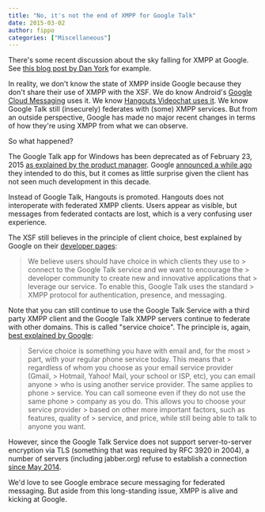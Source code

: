 ```yaml
---
title: "No, it's not the end of XMPP for Google Talk"
date: 2015-03-02
author: fippo
categories: ["Miscellaneous"]
---
```


There's some recent discussion about the sky falling for XMPP at Google. See [this blog post by Dan York](http://www.disruptivetelephony.com/2015/02/google-finally-kills-off-googletalk-and-xmpp-jabber-integration.html) for example.

In reality, we don't know the state of XMPP inside Google because they don't share their use of XMPP with the XSF. We do know Android's [Google Cloud Messaging](https://developer.android.com/google/gcm/ccs.html) uses it. We know [Hangouts Videochat uses it](http://juberti.blogspot.com/2011/07/hangouts-mailbag.html). We know Google Talk still (insecurely) federates with (some) XMPP services. But from an outside perspective, Google has made no major recent changes in terms of how they're using XMPP from what we can observe.

So what happened?

The Google Talk app for Windows has been deprecated as of February 23, 2015 [as explained by the product manager](https://plus.google.com/+MayurKamat/posts/ETBvtp9VYav). Google [announced a while ago](http://googleappsupdates.blogspot.ca/2014/10/notification-re-google-talk-app-for.html) they intended to do this, but it comes as little surprise given the client has not seen much development in this decade.

Instead of Google Talk, Hangouts is promoted. Hangouts does not interoperate with federated XMPP clients. Users appear as visible, but messages from federated contacts are lost, which is a very confusing user experience.

The XSF still believes in the principle of client choice, best explained by Google on their [developer pages](https://developers.google.com/talk/open_communications):

> We believe users should have choice in which clients they use to > connect to the Google Talk service and we want to encourage the > developer community to create new and innovative applications that > leverage our service. To enable this, Google Talk uses the standard > XMPP protocol for authentication, presence, and messaging.

Note that you can still continue to use the Google Talk Service with a third party XMPP client and the Google Talk XMPP servers continue to federate with other domains.   This is called "service choice". The principle is, again, [best explained by Google](https://developers.google.com/talk/open_communications#service_1):

> Service choice is something you have with email and, for the most > part, with your regular phone service today. This means that > regardless of whom you choose as your email service provider (Gmail, > Hotmail, Yahoo! Mail, your school or ISP, etc), you can email anyone > who is using another service provider. The same applies to phone > service. You can call someone even if they do not use the same phone > company as you do. This allows you to choose your service provider > based on other more important factors, such as features, quality of > service, and price, while still being able to talk to anyone you want.

However, since the Google Talk Service does not support server-to-server encryption via TLS (something that was required by RFC 3920 in 2004), a number of servers (including jabber.org) refuse to establish a connection [since May 2014](https://xmpp.org/2014/05/happy-encrypted-network/).

We'd love to see Google embrace secure messaging for federated messaging. But aside from this long-standing issue, XMPP is alive and kicking at Google.
